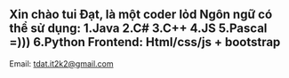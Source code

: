 Xin chào tui Đạt, là một coder lỏd
Ngôn ngữ có thể sử dụng:
  1.Java
  2.C#
  3.C++
  4.JS
  5.Pascal =)))
  6.Python
Frontend: Html/css/js + bootstrap
-----------------------------------
Email: tdat.it2k2@gmail.com
